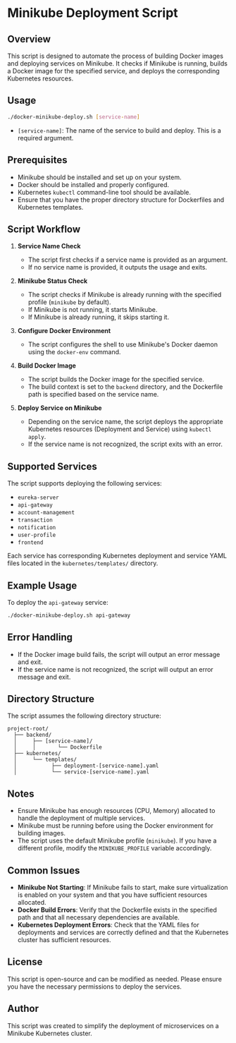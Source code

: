 # Minikube Deployment Script

## Overview
This script is designed to automate the process of building Docker images and deploying services on Minikube. It checks if Minikube is running, builds a Docker image for the specified service, and deploys the corresponding Kubernetes resources.

## Usage
```bash
./docker-minikube-deploy.sh [service-name]
```
- `[service-name]`: The name of the service to build and deploy. This is a required argument.

## Prerequisites
- Minikube should be installed and set up on your system.
- Docker should be installed and properly configured.
- Kubernetes `kubectl` command-line tool should be available.
- Ensure that you have the proper directory structure for Dockerfiles and Kubernetes templates.

## Script Workflow
1. **Service Name Check**
    - The script first checks if a service name is provided as an argument.
    - If no service name is provided, it outputs the usage and exits.

2. **Minikube Status Check**
    - The script checks if Minikube is already running with the specified profile (`minikube` by default).
    - If Minikube is not running, it starts Minikube.
    - If Minikube is already running, it skips starting it.

3. **Configure Docker Environment**
    - The script configures the shell to use Minikube's Docker daemon using the `docker-env` command.

4. **Build Docker Image**
    - The script builds the Docker image for the specified service.
    - The build context is set to the `backend` directory, and the Dockerfile path is specified based on the service name.

5. **Deploy Service on Minikube**
    - Depending on the service name, the script deploys the appropriate Kubernetes resources (Deployment and Service) using `kubectl apply`.
    - If the service name is not recognized, the script exits with an error.

## Supported Services
The script supports deploying the following services:
- `eureka-server`
- `api-gateway`
- `account-management`
- `transaction`
- `notification`
- `user-profile`
- `frontend`

Each service has corresponding Kubernetes deployment and service YAML files located in the `kubernetes/templates/` directory.

## Example Usage
To deploy the `api-gateway` service:
```bash
./docker-minikube-deploy.sh api-gateway
```

## Error Handling
- If the Docker image build fails, the script will output an error message and exit.
- If the service name is not recognized, the script will output an error message and exit.

## Directory Structure
The script assumes the following directory structure:
```
project-root/
  ├── backend/
  │     ├── [service-name]/
  │     │       └── Dockerfile
  ├── kubernetes/
  │     └── templates/
  │           ├── deployment-[service-name].yaml
  │           └── service-[service-name].yaml
```

## Notes
- Ensure Minikube has enough resources (CPU, Memory) allocated to handle the deployment of multiple services.
- Minikube must be running before using the Docker environment for building images.
- The script uses the default Minikube profile (`minikube`). If you have a different profile, modify the `MINIKUBE_PROFILE` variable accordingly.

## Common Issues
- **Minikube Not Starting**: If Minikube fails to start, make sure virtualization is enabled on your system and that you have sufficient resources allocated.
- **Docker Build Errors**: Verify that the Dockerfile exists in the specified path and that all necessary dependencies are available.
- **Kubernetes Deployment Errors**: Check that the YAML files for deployments and services are correctly defined and that the Kubernetes cluster has sufficient resources.

## License
This script is open-source and can be modified as needed. Please ensure you have the necessary permissions to deploy the services.

## Author
This script was created to simplify the deployment of microservices on a Minikube Kubernetes cluster.

